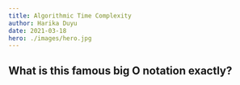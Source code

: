 ```yaml
---
title: Algorithmic Time Complexity
author: Harika Duyu
date: 2021-03-18
hero: ./images/hero.jpg
---
```




## What is this famous big O notation exactly?